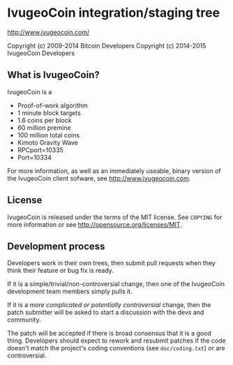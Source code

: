 IvugeoCoin integration/staging tree
================================

http://www.ivugeocoin.com/

Copyright (c) 2009-2014 Bitcoin Developers
Copyright (c) 2014-2015 IvugeoCoin Developers

What is IvugeoCoin?
----------------

IvugeoCoin is a
 
 - Proof-of-work algorithm
 - 1 minute block targets
 - 1.6 coins per block
 - 60 million premine
 - 100 million total coins
 - Kimoto Gravity Wave
 - RPCport=10335
 - Port=10334

For more information, as well as an immediately useable, binary version of
the IvugeoCoin client sofware, see http://www.ivugeocoin.com.

License
-------

IvugeoCoin is released under the terms of the MIT license. See `COPYING` for more
information or see http://opensource.org/licenses/MIT.

Development process
-------------------

Developers work in their own trees, then submit pull requests when they think
their feature or bug fix is ready.

If it is a simple/trivial/non-controversial change, then one of the IvugeoCoin
development team members simply pulls it.

If it is a *more complicated or potentially controversial* change, then the patch
submitter will be asked to start a discussion with the devs and community.

The patch will be accepted if there is broad consensus that it is a good thing.
Developers should expect to rework and resubmit patches if the code doesn't
match the project's coding conventions (see `doc/coding.txt`) or are
controversial.
